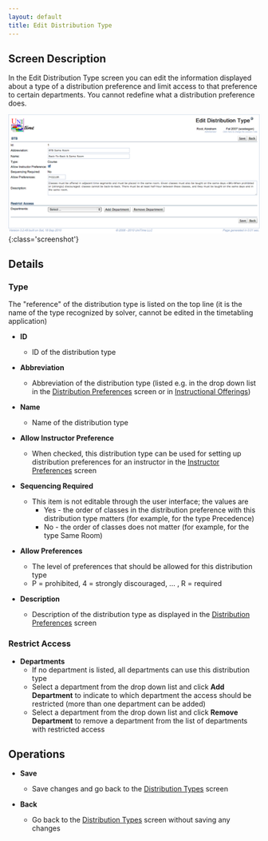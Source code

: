 ```yaml
---
layout: default
title: Edit Distribution Type
---
```



## Screen Description

In the Edit Distribution Type screen you can edit the information displayed about a type of a distribution preference and limit access to that preference to certain departments. You cannot redefine what a distribution preference does.

![Edit Distribution Type](images/edit-distribution-type-1.png){:class='screenshot'}

## Details

### Type

The "reference" of the distribution type is listed on the top line (it is the name of the type recognized by solver, cannot be edited in the timetabling application)

* **ID**
	* ID of the distribution type

* **Abbreviation**
	* Abbreviation of the distribution type (listed e.g. in the drop down list in the [Distribution Preferences](distribution-preferences) screen or in [Instructional Offerings](instructional-offerings))

* **Name**
	* Name of the distribution type

* **Allow Instructor Preference**
	* When checked, this distribution type can be used for setting up distribution preferences for an instructor in the [Instructor Preferences](instructor-preferences) screen

* **Sequencing Required**
	* This item is not editable through the user interface; the values are
		* Yes - the order of classes in the distribution preference with this distribution type matters (for example, for the type Precedence)
		* No - the order of classes does not matter (for example, for the type Same Room)

* **Allow Preferences**
	* The level of preferences that should be allowed for this distribution type
	* P = prohibited, 4 = strongly discouraged, ... , R = required

* **Description**
	* Description of the distribution type as displayed in the [Distribution Preferences](distribution-preferences) screen

### Restrict Access

* **Departments**
	* If no department is listed, all departments can use this distribution type
	* Select a department from the drop down list and click **Add Department** to indicate to which department the access should be restricted (more than one department can be added)
	* Select a department from the drop down list and click **Remove Department** to remove a department from the list of departments with restricted access

## Operations

* **Save**
	* Save changes and go back to the [Distribution Types](distribution-types) screen

* **Back**
	* Go back to the [Distribution Types](distribution-types) screen without saving any changes

